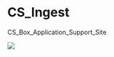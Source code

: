 # CS_Ingest
CS_Box_Application_Support_Site

![](https://github.com/vldasika/CS_Ingest/blob/Data-Management/Images/Screen%202_Data%20Management_Home%20page.png)

